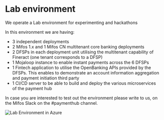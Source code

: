 # Lab environment

We operate a Lab environment for experimenting and hackathons

In this environment we are having:

* 3 independent deployments
* 2 Mifos 1.x and 1 Mifos CN multitenant core banking deployments
* 2 DFSPs in each deployment unit utilising the multitenant capability of Fineract \(one tenant corresponds to a DFSP\) 
* 1 Mojaloop instance to enable instant payments across the 6 DFSPs
* 1 Fintech application to utilise the OpenBanking APIs provided by the DFSPs. This enables to demonstrate an account information aggregation and payment initiation third party
* 1 CI/CD server to be able to build and deploy the various microservices of the payment hub 

In case you are interested to test out the environment please write to us, on the Mifos Slack on the \#paymenthub channel.

![Lab Environment in Azure](https://lh6.googleusercontent.com/P5m_Df95KholQ5eRgqmLJ-kLyCmcnVv9p5FAQNCjh0JJ1uHvWOxLNMpYgj5vTnAHgfeTz5w-h0kvb38LJgSH68iBTRdk1YxRSdVq67yQDlFVYpBXXeO23H8rMpttFBSkaTa3cft_z2c)

